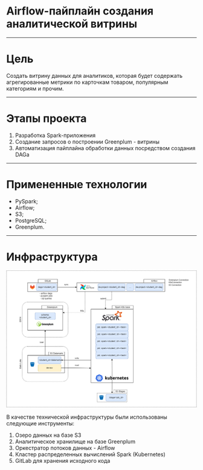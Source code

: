 # Airflow-пайплайн создания аналитической витрины
***********

# Цель
Создать витрину данных для аналитиков, которая будет содержать агрегированные метрики по карточкам товаром, популярным категориям и прочим.
***********

# Этапы проекта
1. Разработка Spark-приложения
2. Cоздание запросов о построении Greenplum - витрины
3. Автоматизация пайплайна обработки данных посредством создания DAGa
************

# Примененные технологии
- PySpark;
- Airflow;
- S3;
- PostgreSQL;
- Greenplum.
*************

# Инфраструктура
![Логотип проекта](images/изображение_2025-02-06_175139251.png)

В качестве технической инфраструктуры были использованы следующие инструменты:

1. Озеро данных на базе S3
2. Аналитическое хранилище на базе Greenplum
3. Оркестратор потоков данных - Airflow
4. Кластер распределенных вычислений Spark (Kubernetes)
5. GitLab для хранения исходного кода




